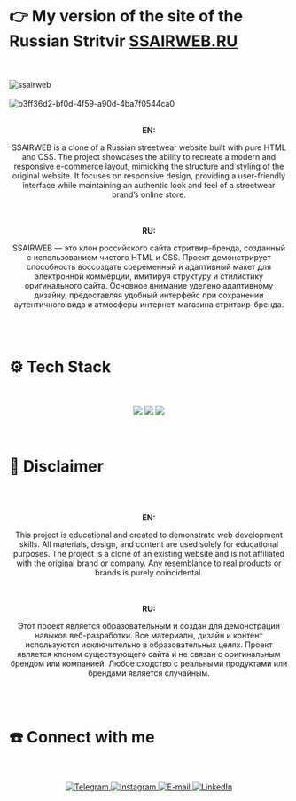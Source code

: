 
# 👉 My version of the site of the Russian Stritvir **[SSAIRWEB.RU](https://kushovka.github.io/SSAIRWEB/)**
<br><br>
![ssairweb](https://github.com/user-attachments/assets/663fc65b-ae56-4c8c-91c7-d926859b313f)
<br/><br/>
![b3ff36d2-bf0d-4f59-a90d-4ba7f0544ca0](https://github.com/user-attachments/assets/79efbf63-8815-4da9-b609-9d379a49d6b5)
<br><br>
<div align="center">
  <b>EN:</b><br />
<p>
  SSAIRWEB is a clone of a Russian streetwear website built with pure HTML and CSS. The project showcases the ability to recreate a modern and responsive e-commerce layout, mimicking the structure and styling of the original website. It focuses on responsive design, providing a user-friendly interface while maintaining an authentic look and feel of a streetwear brand’s online store.
  </p>
</div>
<br><br>
<div align="center">
  <b>RU:</b><br />
<p>
 SSAIRWEB — это клон российского сайта стритвир-бренда, созданный с использованием чистого HTML и CSS. Проект демонстрирует способность воссоздать современный и адаптивный макет для электронной коммерции, имитируя структуру и стилистику оригинального сайта. Основное внимание уделено адаптивному дизайну, предоставляя удобный интерфейс при сохранении аутентичного вида и атмосферы интернет-магазина стритвир-бренда.
  </p>
</div>
<br/><br/>
<h1>⚙️ Tech Stack</h1>
<br><br>
<div align="center">
  <img src="https://img.shields.io/badge/css3-%231572B6.svg?style=for-the-badge&logo=css3&logoColor=white"/>
  <img src="https://img.shields.io/badge/html5-%23E34F26.svg?style=for-the-badge&logo=html5&logoColor=white"/>
  <img src="https://img.shields.io/badge/javascript-%23323330.svg?style=for-the-badge&logo=javascript&logoColor=%23F7DF1E"/>
</div>
<br/><br/>

# 🚨 Disclaimer
<br><br>
<div align="center">
  <b>EN:</b><br />
  <p> This project is educational and created to demonstrate web development skills. All materials, design, and content are used solely for educational purposes. The project is a clone of an existing website and is not affiliated with the original brand or company. Any resemblance to real products or brands is purely coincidental.</p>
</div>
<br><br>
<div align="center">
  <b>RU:</b><br />
  <p> Этот проект является образовательным и создан для демонстрации навыков веб-разработки. Все материалы, дизайн и контент используются исключительно в образовательных целях. Проект является клоном существующего сайта и не связан с оригинальным брендом или компанией. Любое сходство с реальными продуктами или брендами является случайным.</p>
</div>
<br><br>
<h1>☎️ Connect with me </h1>
 <br><br>
    <div align="center">
        <a href="https://t.me/kushovka">
<img src="https://img.shields.io/badge/Telegram-%2304A1F7.svg?style=for-the-badge&logo=telegram&logoColor=white" alt="Telegram" />
        </a>
        <a href="https://www.instagram.com/kushovka">
<img src="https://img.shields.io/badge/Instagram-%23E4405F.svg?style=for-the-badge&logo=instagram&logoColor=white" alt="Instagram" />
        </a>
        <a href="mailto:kushovk2003@mail.ru">
<img src="https://img.shields.io/badge/Email-D14836?style=for-the-badge&logo=gmail&logoColor=white" alt="E-mail" />
        </a>
                </a>
        <a href="https://www.linkedin.com/in/kirill-kushov-9714b9364?utm_source=share&utm_campaign=share_via&utm_content=profile&utm_medium=ios_app">
<img src="https://img.shields.io/badge/LinkedIn-0A66C2?style=for-the-badge&logo=linkedin&logoColor=white" alt="LinkedIn" />
        </a>
</div>
 <br><br>








